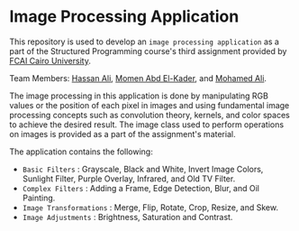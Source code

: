 #  Image Processing Application
This repository is used to develop an `image processing application` as a part of the Structured Programming course's third assignment provided by [FCAI Cairo University](https://fcai.cu.edu.eg/).

Team Members: [Hassan Ali](https://github.com/HassanIsmail16), [Momen Abd El-Kader](https://github.com/Momen-Abdelkader), and [Mohamed Ali](https://github.com/MoAli488).

The image processing in this application is done by manipulating RGB values or the position of each pixel in images and using fundamental image processing concepts such as convolution theory, kernels, and color spaces to achieve the desired result. The image class used to perform operations on images is provided as a part of the assignment's material.

The application contains the following:
- `Basic Filters` : Grayscale, Black and White, Invert Image Colors, Sunlight Filter, Purple Overlay, Infrared, and Old TV Filter.
- `Complex Filters` : Adding a Frame, Edge Detection, Blur, and Oil Painting.
- `Image Transformations` : Merge, Flip, Rotate, Crop, Resize, and Skew.
- `Image Adjustments` : Brightness, Saturation and Contrast.
